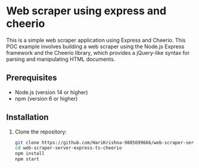 # Web scraper using express and cheerio 

This is a simple web scraper application using Express and Cheerio. 
This POC example involves building a web scraper using the Node.js Express framework and the Cheerio library, which provides a jQuery-like syntax for parsing and manipulating HTML documents.

## Prerequisites

- Node.js (version 14 or higher)
- npm (version 6 or higher)

## Installation

1. Clone the repository:

   ```sh
   git clone https://github.com/HariKrishna-9885699666/web-scraper-server-express-ts-cheerio.git
   cd web-scraper-server-express-ts-cheerio
   npm install
   npm start
